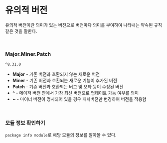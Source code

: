 # 유의적 버전

유의적 버전이란 의미가 있는 버전으로 버전마다 의미를 부여하여 나타내는 약속된 규칙같은 것을 말한다.

<br/>

### Major.Miner.Patch

`^8.31.0`

- **Major** - 기존 버전과 호환되지 않는 새로운 버전
- **Miner** - 기존 버전과 호환되는 새로운 기능이 추가된 버전
- **Patch** - 기존 버전과 호환되는 버그 및 오타 등이 수정된 버전
- **^** - 메이저 버전 안에서 가장 최신 버전으로 업데이트 가능 여부를 의미
- **~** - 마이너 버전이 명시되어 있을 경우 패치버전만 변경하여 버전을 적용함

<br/>

### 모듈 정보 확인하기

`package info module`로 해당 모듈의 정보를 알아볼 수 있다.
